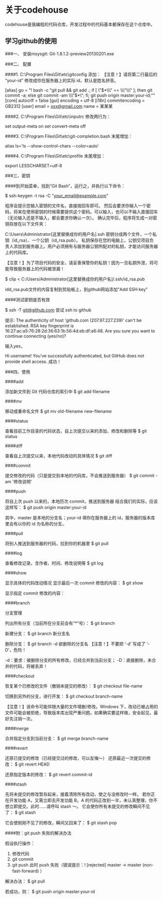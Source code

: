 关于codehouse
==============

codehouse是我编程的代码仓库，开发过程中的代码基本都保存在这个仓库中。

## 学习github的使用

###一、 安装msysgit: Git-1.8.1.2-preview20130201.exe

###二、 配置

####1. C:\Program Files\Git\etc\gitconfig 添加：
【注意！】请将第二行最后的 “your-id” 修改成你在服务器上的实际 id，默认是姓名拼音。

[alias]
    go = "! bash -c \"git pull && git add .; if [ \\\"$*\\\" == \\\"\\\" ]; then git commit -a; else git commit -am \\\"$*\\\"; fi; git push origin master:your-id;\""
[core]
    autocrlf = false
[gui]
    encoding = utf-8
[i18n]
    commitencoding = GB2312
[user]
    email = xxx@gmail.com
    name = 某某某

####2. C:\Program Files\Git\etc\inputrc 修改两行为：

set output-meta on
set convert-meta off

####3. C:\Program Files\Git\etc\git-completion.bash 末尾增加：

alias ls='ls --show-control-chars --color=auto'

####4. C:\Program Files\Git\etc\profile 末尾增加：

export LESSCHARSET=utf-8

###三、密钥

####到开始菜单，找到“Git Bash”，运行之，并执行以下命令：

$ ssh-keygen -t rsa -C "your_email@example.com"

程序会提示您输入密钥的文件名，直接按回车即可。
然后会要求你输入一个密码，将来在使用密钥的时候需要提供这个密码。可以输入，也可以不输入直接回车（无论输入还是不输入，都会要求你确认一次）。
确认完毕后，程序将生成一对密钥存放在以下文件夹：

C:\Users\Administrator[这里替换成你的用户名]\.ssh
密钥分成两个文件，一个私钥（id_rsa）、一个公钥（id_rsa.pub）。
私钥保存在您的电脑上，公钥交项目负责人添加到服务器上。用户必须拥有与服务器公钥所配对的私钥，才能访问服务器上的代码库。

【注意！】为了项目代码的安全，请妥善保管你的私钥！因为一旦私钥外泄，将可能导致服务器上的代码被泄漏！

$ clip < C:/Users/Administrator[这里替换成你的用户名]/.ssh/id_rsa.pub

idd_rsa.pub文件的内容复制到剪贴板上，到github网站添加"Add SSH key"

####测试密钥是否有效

$ ssh -T git@github.com
尝试 ssh to github

提示:
The authenticity of host 'github.com (207.97.227.239)' can't be established.
 RSA key fingerprint is 16:27:ac:a5:76:28:2d:36:63:1b:56:4d:eb:df:a6:48.
 Are you sure you want to continue connecting (yes/no)?

 输入yes，

 Hi username! You've successfully authenticated, but GitHub does not provide shell access.
成功！

###四、使用

####add

添加新文件到 Git 代码仓库的索引中
$ git add filename

####mv

移动或重命名文件
$ git mv old-filename new-filename

####status

查看目前工作目录的代码状态，自上次提交以来的添加、修改和删除等
$ git status

####diff

查看自上次提交以来，本地代码改动的具体情况
$ git diff

####commit

提交修改的代码（只是提交到本地的代码库，不会推送到服务器）
$ git commit -am '修改说明'

####push

将自上次 push 以来的，本地历次 commit，推送到服务器
结合我们的实际，应该这样写：
$ git push origin master:your-id

其中，master 是本地的分支名；your-id 填你在服务器上的 id，服务器的版本库里会有以你的 id 为名称的分支。

####pull

将别人推送到服务器的代码，拉到你的机器里
$ git pull

####log

查看修改记录，含作者、时间、修改说明等
$ git log

####show

显示具体的代码改动情况
显示最后一次 commit 修改的内容：
$ git show

显示指定 commit 修改的内容：

####branch

分支管理

列出所有分支（当前所在分支前会有“*”号）：
$ git branch

新建分支：
$ git branch 新分支名

删除分支：
$ git branch -d 欲删除的分支名
【注意！】不要把 ‘-d’ 写成了 ‘-D’，危险！

-d：要求：被删除分支的所有修改，已经合并到当前分支；
-D：直接删除，未合并的代码，将被丢弃！

####checkout

恢复某个已修改的文件（撤销未提交的修改）：
$ git checkout file-name

切换到另外的分支，进行开发：
$ git checkout branch-name

【注意！】该命令可能伴随大量的文件增删/修改。Windows 下，改动已被占用的文件可能会被拒绝，导致版本库出现严重问题。如果确实要这样做，安全起见，最好先注销一次。

####merge

合并指定分支到当前分支：
$ git merge branch-name

####revert

还原已提交的修改（已经提交过的修改，可以反悔～）
还原最近一次提交的修改：
$ git revert HEAD

还原指定版本的修改：
$ git revert commit-id

####stash

先将未提交的修改暂存起来，接着清除所有改动，使之与没修改时一样。
若你正在开发功能 A，又需立即去开发功能 B。A 的代码正改到一半，未认真整理，你不想立即提交。此时……请呼叫 stash ～。
它会使你所有未提交的修改瞬间不见了：
$ git stash

它会使刚刚不见了的修改，瞬间又回来了：
$ git stash pop

####附：git push 失败的解决办法

假设执行操作：

1. 修改代码
2. git commit
3. git push
此时 push 失败（错误提示：! [rejected] master -> master (non-fast-forward) ）

解决办法：
$ git pull

若成功，则：
$ git push origin master:your-id